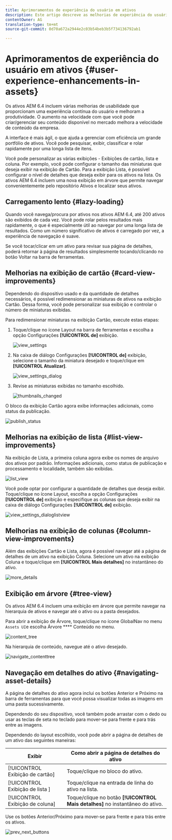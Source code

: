 ```yaml
---
title: Aprimoramentos de experiência do usuário em ativos
description: Este artigo descreve as melhorias de experiência do usuário nos ativos AEM 6.4.
contentOwner: AG
translation-type: tm+mt
source-git-commit: 0d70a672a2944e2c03b54beb3b5f734136792ab1

---
```



# Aprimoramentos de experiência do usuário em ativos {#user-experience-enhancements-in-assets}

Os ativos AEM 6.4 incluem várias melhorias de usabilidade que proporcionam uma experiência contínua do usuário e melhoram a produtividade. O aumento na velocidade com que você pode criar/gerenciar seu conteúdo disponível no mercado melhora a velocidade de conteúdo da empresa.

A interface é mais ágil, o que ajuda a gerenciar com eficiência um grande portfólio de ativos. Você pode pesquisar, exibir, classificar e rolar rapidamente por uma longa lista de itens.

Você pode personalizar as várias exibições - Exibições de cartão, lista e coluna. Por exemplo, você pode configurar o tamanho das miniaturas que deseja exibir na exibição de Cartão. Para a exibição Lista, é possível configurar o nível de detalhes que deseja exibir para os ativos na lista. Os ativos AEM 6.4 incluem uma nova exibição em árvore que permite navegar convenientemente pelo repositório Ativos e localizar seus ativos.

## Carregamento lento {#lazy-loading}

Quando você navega/procura por ativos nos ativos AEM 6.4, até 200 ativos são exibidos de cada vez. Você pode rolar pelos resultados mais rapidamente, o que é especialmente útil ao navegar por uma longa lista de resultados. Como um número significativo de ativos é carregado por vez, a experiência de navegação é suave.

Se você tocar/clicar em um ativo para revisar sua página de detalhes, poderá retornar à página de resultados simplesmente tocando/clicando no botão Voltar na barra de ferramentas.

## Melhorias na exibição de cartão {#card-view-improvements}

Dependendo do dispositivo usado e da quantidade de detalhes necessários, é possível redimensionar as miniaturas de ativos na exibição Cartão. Dessa forma, você pode personalizar sua exibição e controlar o número de miniaturas exibidas.

Para redimensionar miniaturas na exibição Cartão, execute estas etapas:

1. Toque/clique no ícone Layout na barra de ferramentas e escolha a opção Configurações **[!UICONTROL de]** exibição.

   ![view_settings](assets/view_settings.png)

1. Na caixa de diálogo Configurações **[!UICONTROL de]** exibição, selecione o tamanho da miniatura desejado e toque/clique em **[!UICONTROL Atualizar]**.

   ![view_settings_dialog](assets/view_settings_dialog.png)

1. Revise as miniaturas exibidas no tamanho escolhido.

   ![thumbnails_changed](assets/thumbnails_changed.png)

O bloco da exibição Cartão agora exibe informações adicionais, como status da publicação.

![publish_status](assets/publish_status.png)

## Melhorias na exibição de lista {#list-view-improvements}

Na exibição de Lista, a primeira coluna agora exibe os nomes de arquivo dos ativos por padrão. Informações adicionais, como status de publicação e processamento e localidade, também são exibidas.

![list_view](assets/list_view.png)

Você pode optar por configurar a quantidade de detalhes que deseja exibir. Toque/clique no ícone Layout, escolha a opção Configurações **[!UICONTROL de]** exibição e especifique as colunas que deseja exibir na caixa de diálogo Configurações **[!UICONTROL de]** exibição.

![view_settings_dialoglistview](assets/view_settings_dialoglistview.png)

## Melhorias na exibição de colunas {#column-view-improvements}

Além das exibições Cartão e Lista, agora é possível navegar até a página de detalhes de um ativo na exibição Coluna. Selecione um ativo na exibição Coluna e toque/clique em **[!UICONTROL Mais detalhes]** no instantâneo do ativo.

![more_details](assets/more_details.png)

## Exibição em árvore {#tree-view}

Os ativos AEM 6.4 incluem uma exibição em árvore que permite navegar na hierarquia de ativos e navegar até o ativo ou a pasta desejados.

Para abrir a exibição de Árvore, toque/clique no ícone GlobalNav no menu `Assets UI`e escolha Árvore **** Conteúdo no menu.

![content_tree](assets/content_tree.png)

Na hierarquia de conteúdo, navegue até o ativo desejado.

![navigate_contenttree](assets/navigate_contenttree.png)

## Navegação em detalhes do ativo {#navigating-asset-details}

A página de detalhes do ativo agora inclui os botões Anterior e Próximo na barra de ferramentas para que você possa visualizar todas as imagens em uma pasta sucessivamente.

Dependendo do seu dispositivo, você também pode arrastar com o dedo ou usar as teclas de seta no teclado para mover-se para frente e para trás entre as imagens.

Dependendo do layout escolhido, você pode abrir a página de detalhes de um ativo das seguintes maneiras:

| **Exibir** | **Como abrir a página de detalhes do ativo** |
|---|---|
| [!UICONTROL Exibição de cartão] | Toque/clique no bloco do ativo. |
| [!UICONTROL Exibição de lista ] | Toque/clique na entrada de linha do ativo na lista. |
| [!UICONTROL Exibição de coluna] | Toque/clique no botão **[!UICONTROL Mais detalhes]** no instantâneo do ativo. |

Use os botões Anterior/Próximo para mover-se para frente e para trás entre os ativos.

![prev_next_buttons](assets/prev_next_buttons.png)
